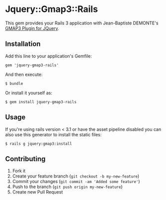 # Jquery::Gmap3::Rails

This gem provides your Rails 3 application with Jean-Baptiste DEMONTE's [GMAP3 Plugin for JQuery](http://gmap3.net/).

## Installation

Add this line to your application's Gemfile:

    gem 'jquery-gmap3-rails'

And then execute:

    $ bundle

Or install it yourself as:

    $ gem install jquery-gmap3-rails

## Usage

If you're using rails version < 3.1 or have the asset pipeline disabled you can also use this
generator to install the static files:

    $ rails g jquery:gmap3:install

## Contributing

1. Fork it
2. Create your feature branch (`git checkout -b my-new-feature`)
3. Commit your changes (`git commit -am 'Added some feature'`)
4. Push to the branch (`git push origin my-new-feature`)
5. Create new Pull Request
